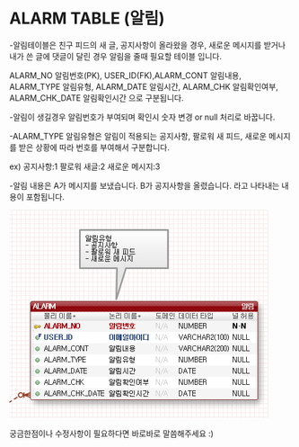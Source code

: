 # ALARM TABLE (알림)

-알림테이블은 친구 피드의 새 글, 공지사항이 올라왔을 경우, 새로운 메시지를 받거나 내가 쓴 글에 댓글이 달린 경우 알림을 줄때 필요할 테이블 입니다.

ALARM_NO 알림번호(PK), USER_ID(FK),ALARM_CONT 알림내용, ALARM_TYPE 알림유형, ALARM_DATE 알림시간, ALARM_CHK 알림확인여부, ALARM_CHK_DATE 알림확인시간 으로 구분됩니다.

-알림이 생길경우 알림번호가 부여되며 확인시 숫자 변경 or null 처리로 바꿉니다.

-ALARM_TYPE 알림유형은
알림이 적용되는 공지사항, 팔로워 새 피드, 새로운 메시지를 받은 상황에 따라 번호를 부여해서 구분합니다.


ex) 공지사항:1 팔로워 새글:2 새로운 메시지:3

-알림 내용은 A가 메시지를 보냈습니다. B가 공지사항을 올렸습니다.
라고 나타내는 내용이 포함됩니다.

![IMG](ALARM.PNG)

궁금한점이나 수정사항이 필요하다면 바로바로 말씀해주세요 :)